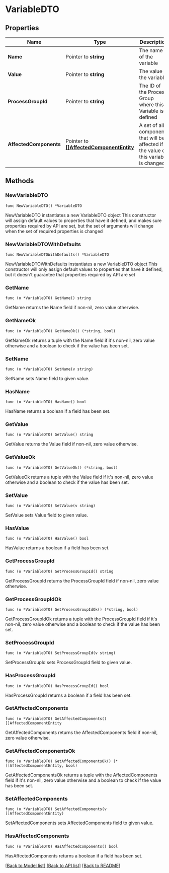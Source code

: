 # VariableDTO

## Properties

Name | Type | Description | Notes
------------ | ------------- | ------------- | -------------
**Name** | Pointer to **string** | The name of the variable | [optional] 
**Value** | Pointer to **string** | The value of the variable | [optional] 
**ProcessGroupId** | Pointer to **string** | The ID of the Process Group where this Variable is defined | [optional] [readonly] 
**AffectedComponents** | Pointer to [**[]AffectedComponentEntity**](AffectedComponentEntity.md) | A set of all components that will be affected if the value of this variable is changed | [optional] [readonly] 

## Methods

### NewVariableDTO

`func NewVariableDTO() *VariableDTO`

NewVariableDTO instantiates a new VariableDTO object
This constructor will assign default values to properties that have it defined,
and makes sure properties required by API are set, but the set of arguments
will change when the set of required properties is changed

### NewVariableDTOWithDefaults

`func NewVariableDTOWithDefaults() *VariableDTO`

NewVariableDTOWithDefaults instantiates a new VariableDTO object
This constructor will only assign default values to properties that have it defined,
but it doesn't guarantee that properties required by API are set

### GetName

`func (o *VariableDTO) GetName() string`

GetName returns the Name field if non-nil, zero value otherwise.

### GetNameOk

`func (o *VariableDTO) GetNameOk() (*string, bool)`

GetNameOk returns a tuple with the Name field if it's non-nil, zero value otherwise
and a boolean to check if the value has been set.

### SetName

`func (o *VariableDTO) SetName(v string)`

SetName sets Name field to given value.

### HasName

`func (o *VariableDTO) HasName() bool`

HasName returns a boolean if a field has been set.

### GetValue

`func (o *VariableDTO) GetValue() string`

GetValue returns the Value field if non-nil, zero value otherwise.

### GetValueOk

`func (o *VariableDTO) GetValueOk() (*string, bool)`

GetValueOk returns a tuple with the Value field if it's non-nil, zero value otherwise
and a boolean to check if the value has been set.

### SetValue

`func (o *VariableDTO) SetValue(v string)`

SetValue sets Value field to given value.

### HasValue

`func (o *VariableDTO) HasValue() bool`

HasValue returns a boolean if a field has been set.

### GetProcessGroupId

`func (o *VariableDTO) GetProcessGroupId() string`

GetProcessGroupId returns the ProcessGroupId field if non-nil, zero value otherwise.

### GetProcessGroupIdOk

`func (o *VariableDTO) GetProcessGroupIdOk() (*string, bool)`

GetProcessGroupIdOk returns a tuple with the ProcessGroupId field if it's non-nil, zero value otherwise
and a boolean to check if the value has been set.

### SetProcessGroupId

`func (o *VariableDTO) SetProcessGroupId(v string)`

SetProcessGroupId sets ProcessGroupId field to given value.

### HasProcessGroupId

`func (o *VariableDTO) HasProcessGroupId() bool`

HasProcessGroupId returns a boolean if a field has been set.

### GetAffectedComponents

`func (o *VariableDTO) GetAffectedComponents() []AffectedComponentEntity`

GetAffectedComponents returns the AffectedComponents field if non-nil, zero value otherwise.

### GetAffectedComponentsOk

`func (o *VariableDTO) GetAffectedComponentsOk() (*[]AffectedComponentEntity, bool)`

GetAffectedComponentsOk returns a tuple with the AffectedComponents field if it's non-nil, zero value otherwise
and a boolean to check if the value has been set.

### SetAffectedComponents

`func (o *VariableDTO) SetAffectedComponents(v []AffectedComponentEntity)`

SetAffectedComponents sets AffectedComponents field to given value.

### HasAffectedComponents

`func (o *VariableDTO) HasAffectedComponents() bool`

HasAffectedComponents returns a boolean if a field has been set.


[[Back to Model list]](../README.md#documentation-for-models) [[Back to API list]](../README.md#documentation-for-api-endpoints) [[Back to README]](../README.md)



